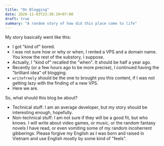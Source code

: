 ```yaml
---
title: "On Blogging"
date: 2020-11-03T23:36:19+07:00
draft: true
summary: "A random story of how did this place come to life"
---
```


My story basically went like this:

- I got "kind of" bored.
- I was not sure how or why or when, I rented a VPS and a domain name. You know
  the rest of the substory, I suppose.
- Actually, I "kind of" recalled the "when". It should be half a year ago.
- Recently (or a few hours ago to be more precise), I continued having the
  "brilliant idea" of blogging.
- `writefreely` should be the one to brought you this content, if I was not
  getting lazy with the finding of a new VPS.
- Here we are.

So, what should this blog be about?

- Technical stuff: I am an average developer, but my story should be interesting
  enough, hopefully.
- Non-technical stuff: I am not sure if they will be a good fit, but who knows.
  I will write about video games, or music, or the random fantasy novels I have
  read, or even vomiting some of my random incoherrent gibberings. Please
  forgive my English as I was born and raised in Vietnam and use English mostly
  by some kind of "feels".
